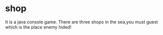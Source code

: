 # shop

It is a java console game.
There are three shops in the sea,you must guest which is the place enemy hided!
